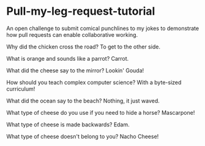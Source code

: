 # Pull-my-leg-request-tutorial
An open challenge to submit comical punchlines to my jokes to demonstrate how pull requests can enable collaborative working.

Why did the chicken cross the road?
  To get to the other side.
  
What is orange and sounds like a parrot?
  Carrot.
  
What did the cheese say to the mirror? 
  Lookin' Gouda!
  
How should you teach complex computer science?
  With a byte-sized curriculum!
  
What did the ocean say to the beach?
  Nothing, it just waved.
  
What type of cheese do you use if you need to hide a horse?
  Mascarpone!
  
What type of cheese is made backwards?
  Edam.
  
What type of cheese doesn't belong to you?
  Nacho Cheese!
